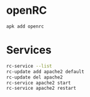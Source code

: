 # openRC

`apk add openrc`


# Services

```bash
rc-service --list
rc-update add apache2 default
rc-update del apache2
rc-service apache2 start
rc-service apache2 restart
```
